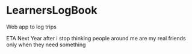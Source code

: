 # LearnersLogBook
Web app to log trips

ETA Next Year after i stop thinking people around me are my real friends only when they need something
